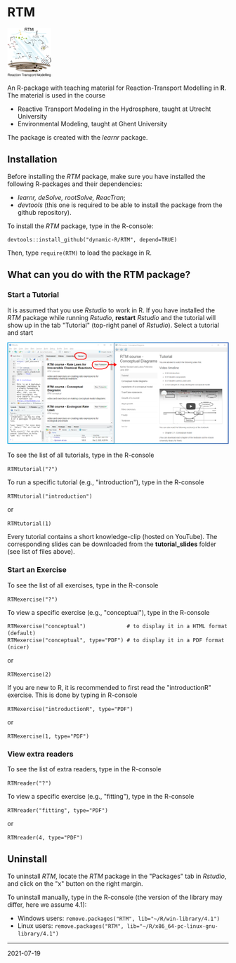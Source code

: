 # RTM

<img src="man/figures/RTMlogo.png" width="100">

An R-package with teaching material for Reaction-Transport Modelling in **R**. The material is used in the course

- Reactive Transport Modeling in the Hydrosphere, taught at Utrecht University
- Environmental Modeling, taught at Ghent University

The package is created with the *learnr* package.

## Installation

Before installing the *RTM* package, make sure you have installed the following R-packages and their dependencies:

* *learnr, deSolve, rootSolve, ReacTran*;
* *devtools* (this one is required to be able to install the package from the github repository). 

To install the *RTM* package, type in the R-console:

```
devtools::install_github("dynamic-R/RTM", depend=TRUE)
```
Then, type ``require(RTM)`` to load the package in R.

## What can you do with the RTM package?

### Start a Tutorial

It is assumed that you use *Rstudio* to work in R. If you have installed the *RTM* package while running *Rstudio*, **restart** *Rstudio* and the tutorial will show up in the tab "Tutorial" (top-right panel of *Rstudio*). Select a tutorial and start

![](inst/exercises/introductionR/images/Rstudio_tutorial.png)

To see the list of all tutorials, type in the R-console

```RTMtutorial("?")```

To run a specific tutorial (e.g., "introduction"), type in the R-console

```RTMtutorial("introduction")```

or

```RTMtutorial(1)```

Every tutorial contains a short knowledge-clip (hosted on YouTube). The corresponding slides can be downloaded from the **tutorial_slides** folder (see list of files above).

### Start an Exercise

To see the list of all exercises, type in the R-console

```RTMexercise("?")```

To view a specific exercise (e.g., "conceptual"), type in the R-console

```
RTMexercise("conceptual")             # to display it in a HTML format (default)
RTMexercise("conceptual", type="PDF") # to display it in a PDF format (nicer)
```

or

```RTMexercise(2)```

If you are new to R, it is recommended to first read the "introductionR" exercise. This is done by typing in R-console

```RTMexercise("introductionR", type="PDF")```

or

```RTMexercise(1, type="PDF")```

### View extra readers

To see the list of extra readers, type in the R-console

```RTMreader("?")```

To view a specific exercise (e.g., "fitting"), type in the R-console

```RTMreader("fitting", type="PDF")```

or

```RTMreader(4, type="PDF")```

## Uninstall

To uninstall *RTM*, locate the *RTM* package in the "Packages" tab in *Rstudio*, and click on the "x" button on the right margin.

To uninstall manually, type in the R-console (the version of the library may differ, here we assume 4.1):

* Windows users: ``remove.packages("RTM", lib="~/R/win-library/4.1")``
* Linux users: ``remove.packages("RTM", lib="~/R/x86_64-pc-linux-gnu-library/4.1")``

---
2021-07-19
